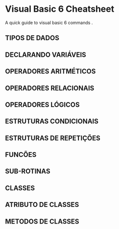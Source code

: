# Visual Basic 6 Cheatsheet
A quick guide to visual basic 6 commands .

## TIPOS DE DADOS

## DECLARANDO VARIÁVEIS

## OPERADORES ARITMÉTICOS

## OPERADORES RELACIONAIS

## OPERADORES LÓGICOS
 
## ESTRUTURAS CONDICIONAIS

## ESTRUTURAS DE REPETIÇÕES

## FUNCÕES

## SUB-ROTINAS

## CLASSES

## ATRIBUTO DE CLASSES

## METODOS DE CLASSES

